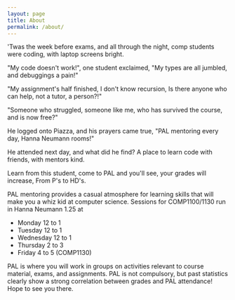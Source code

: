 ```yaml
---
layout: page
title: About
permalink: /about/
---
```

>
'Twas the week before exams,
and all through the night,
comp students were coding,
with laptop screens bright.
>
"My code doesn't work!",
one student exclaimed,
"My types are all jumbled,
and debuggings a pain!"
>
"My assignment's half finished,
I don't know recursion,
Is there anyone who can help,
not a tutor, a person?!"
>
"Someone who struggled,
 someone like me,
who has survived the course,
and is now free?"
>
He logged onto Piazza,
and his prayers came true,
"PAL mentoring every day,
Hanna Neumann rooms!"
>
He attended next day,
and what did he find?
A place to learn code with friends,
with mentors kind.

Learn from this student,
come to PAL and you'll see,
your grades will increase,
From P's to HD's.


PAL mentoring provides a casual atmosphere for learning skills that will make you a whiz kid at computer science. Sessions for COMP1100/1130 run in Hanna Neumann 1.25 at 

* Monday 12 to 1
* Tuesday 12 to 1
* Wednesday 12 to 1
* Thursday 2 to 3
* Friday 4 to 5 (COMP1130)

PAL is where you will work in groups on activities relevant to course material, exams, and assignments.  PAL is not compulsory, but past statistics clearly show a strong correlation between grades and PAL attendance!
Hope to see you there.
